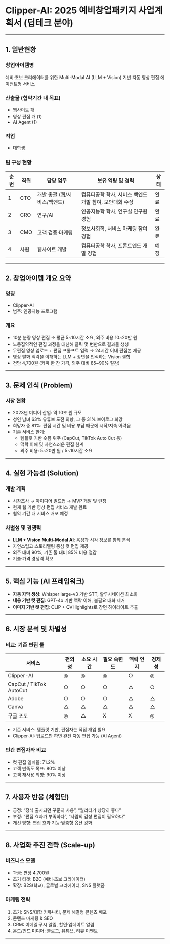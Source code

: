 # Clipper-AI: 2025 예비창업패키지 사업계획서 (딥테크 분야)

---

## 1. 일반현황

### 창업아이템명
예비·초보 크리에이터를 위한 Multi-Modal AI (LLM + Vision) 기반 자동 영상 편집 에이전트형 서비스

### 산출물 (협약기간 내 목표)
- 웹사이트 개
- 영상 편집 개 (1)
- AI Agent (1)

### 직업
- 대학생

### 팀 구성 현황
| 순번 | 직위 | 담당 업무 | 보유 역량 및 경력 | 상태 |
|------|------|-----------|------------------|------|
| 1 | CTO | 개발 총괄 (웹/서비스/백엔드) | 컴퓨터공학 학사, 서비스 백엔드 개발 참여, 보안대회 수상 | 완료 |
| 2 | CRO | 연구/AI | 인공지능학 학사, 연구실 연구원 경험 | 완료 |
| 3 | CMO | 고객 검증·마케팅 | 정보사회학, 서비스 마케팅 참여 경험 | 완료 |
| 4 | 사원 | 웹사이트 개발 | 컴퓨터공학 학사, 프론트엔드 개발 경험 | 예정 |

---

## 2. 창업아이템 개요 요약

### 명칭
- Clipper-AI  
- 범주: 인공지능 프로그램

### 개요
- 10분 분량 영상 편집 → 평균 5~10시간 소요, 외주 비용 10~20만 원
- 노동집약적인 편집 과정을 대신해 클릭 몇 번만으로 결과물 생성
- 무편집 영상 업로드 + 편집 프롬프트 입력 → 24시간 이내 편집본 제공
- 영상 발화 맥락을 이해하는 LLM + 장면을 인식하는 Vision 결합
- 건당 4,700원 (커피 한 잔 가격, 외주 대비 85~90% 절감)

---

## 3. 문제 인식 (Problem)

### 시장 현황
- 2023년 미디어 산업: 약 10조 원 규모
- 성인 남녀 63% 유튜브 도전 의향, 그 중 31% 브이로그 희망
- 희망자 중 81%: 편집 시간 및 비용 부담 때문에 시작/지속 어려움
- 기존 서비스 한계:
  - 템플릿 기반 숏폼 위주 (CapCut, TikTok Auto Cut 등)
  - 맥락 이해 및 자연스러운 편집 한계
  - 외주 비용: 5~20만 원 / 5~10시간 소요

---

## 4. 실현 가능성 (Solution)

### 개발 계획
- 시장조사 → 아이디어 빌드업 → MVP 개발 및 런칭
- 현재 웹 기반 영상 편집 서비스 개발 완료
- 협약 기간 내 서비스 배포 예정

### 차별성 및 경쟁력
- **LLM + Vision Multi-Modal AI**: 음성과 시각 정보를 함께 분석
- 자연스럽고 스토리텔링 중심 컷 편집 제공
- 외주 대비 90%, 기존 툴 대비 85% 비용 절감
- 기술·가격 경쟁력 확보

---

## 5. 핵심 기능 (AI 프레임워크)

- **자동 자막 생성**: Whisper large-v3 기반 STT, 할루시네이션 최소화
- **내용 기반 컷 편집**: GPT-4o 기반 맥락 이해, 불필요 대화 제거
- **이미지 기반 컷 편집**: CLIP + QVHighlights로 장면 하이라이트 추출

---

## 6. 시장 분석 및 차별성

### 비교: 기존 편집 툴
| 서비스 | 편의성 | 소요 시간 | 필요 숙련도 | 맥락 인지 | 경제성 |
|--------|--------|-----------|-------------|-----------|---------|
| Clipper-AI | ◎ | ◎ | ◎ | ○ | ◎ |
| CapCut / TikTok AutoCut | ○ | ○ | ○ | △ | ○ |
| Adobe | ○ | ○ | ○ | △ | △ |
| Canva | △ | △ | △ | △ | △ |
| 구글 포토 | ◎ | △ | X | X | ◎ |

- 기존 서비스: 템플릿 기반, 편집자는 직접 개입 필요
- Clipper-AI: 업로드만 하면 완전 자동 편집 가능 (AI Agent)

### 인간 편집자와 비교
- 컷 편집 일치율: 71.2%
- 고객 만족도 목표: 80% 이상
- 고객 재사용 의향: 90% 이상

---

## 7. 사용자 반응 (체험단)

- 긍정: “정식 출시되면 꾸준히 사용”, “퀄리티가 상당히 좋다”
- 부정: “편집 효과가 부족하다”, “사람의 감성 편집이 필요하다”
- 개선 방향: 편집 효과 기능·맞춤형 옵션 강화

---
## 8. 사업화 추진 전략 (Scale-up)

### 비즈니스 모델
- 과금: 편당 4,700원
- 초기 타겟: B2C (예비·초보 크리에이터)
- 확장: B2S(학교), 글로벌 크리에이터, SNS 플랫폼

### 마케팅 전략
1. 초기: SNS/대학 커뮤니티, 문제 해결형 콘텐츠 배포
2. 콘텐츠 마케팅 & SEO
3. CRM: 이메일·푸시 알림, 할인·업데이트 알림
4. 온드/언드 미디어: 블로그, 유튜브, 리뷰 이벤트

---

